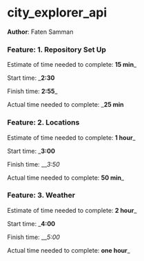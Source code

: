 # city_explorer_api

**Author**: Faten Samman

### Feature: 1. Repository Set Up

Estimate of time needed to complete: __15 min___

Start time: ___2:30__

Finish time: __2:55___

Actual time needed to complete: ___25 min__

### Feature: 2. Locations

Estimate of time needed to complete: __1 hour___

Start time: ___3:00__

Finish time: ___3:50_

Actual time needed to complete: __50 min___

### Feature: 3. Weather

Estimate of time needed to complete: __2 hour___

Start time: ___4:00__

Finish time: ___5:00_

Actual time needed to complete: __one hour___